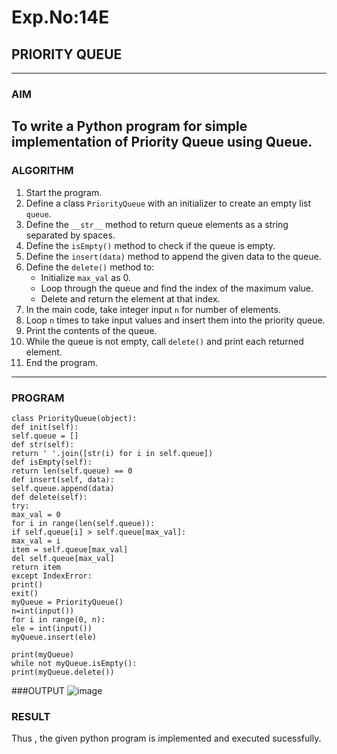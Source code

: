 # Exp.No:14E
## PRIORITY QUEUE
---
### AIM  
To write a Python program for simple implementation of Priority Queue using Queue.
---

### ALGORITHM

1. Start the program.  
2. Define a class `PriorityQueue` with an initializer to create an empty list `queue`.  
3. Define the `__str__` method to return queue elements as a string separated by spaces.  
4. Define the `isEmpty()` method to check if the queue is empty.  
5. Define the `insert(data)` method to append the given data to the queue.  
6. Define the `delete()` method to:  
   - Initialize `max_val` as 0.  
   - Loop through the queue and find the index of the maximum value.  
   - Delete and return the element at that index.  
7. In the main code, take integer input `n` for number of elements.  
8. Loop `n` times to take input values and insert them into the priority queue.  
9. Print the contents of the queue.  
10. While the queue is not empty, call `delete()` and print each returned element.  
11. End the program.
---

### PROGRAM

```
class PriorityQueue(object):
def init(self):
self.queue = []
def str(self):
return ' '.join([str(i) for i in self.queue])
def isEmpty(self):
return len(self.queue) == 0
def insert(self, data):
self.queue.append(data)
def delete(self):
try:
max_val = 0
for i in range(len(self.queue)):
if self.queue[i] > self.queue[max_val]:
max_val = i
item = self.queue[max_val]
del self.queue[max_val]
return item
except IndexError:
print()
exit()
myQueue = PriorityQueue()
n=int(input())
for i in range(0, n):
ele = int(input())
myQueue.insert(ele)

print(myQueue)
while not myQueue.isEmpty():
print(myQueue.delete())
```

###OUTPUT
![image](https://github.com/user-attachments/assets/dcad7d2d-c858-48b3-b43f-917e381788eb)

### RESULT
Thus , the given python program is implemented and executed sucessfully.
